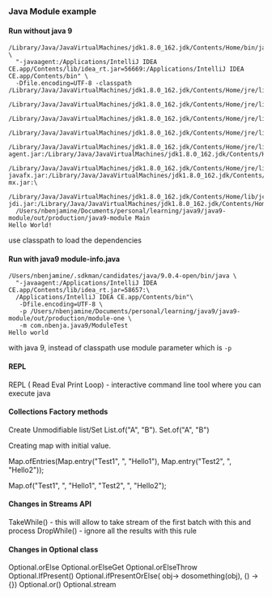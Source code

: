 ### Java Module example

#### Run without java 9

```properties
/Library/Java/JavaVirtualMachines/jdk1.8.0_162.jdk/Contents/Home/bin/java \
  "-javaagent:/Applications/IntelliJ IDEA CE.app/Contents/lib/idea_rt.jar=56669:/Applications/IntelliJ IDEA CE.app/Contents/bin" \
  -Dfile.encoding=UTF-8 -classpath /Library/Java/JavaVirtualMachines/jdk1.8.0_162.jdk/Contents/Home/jre/lib/charsets.jar:/Library/Java/JavaVirtualMachines/jdk1.8.0_162.jdk/Contents/Home/jre/lib/deploy.jar:/Library/Java/JavaVirtualMachines/jdk1.8.0_162.jdk/Contents/Home/jre/lib/ext/cldrdata.jar:/Library/Java/JavaVirtualMachines/jdk1.8.0_162.jdk/Contents/Home/jre/lib/ext/dnsns.jar:\
  /Library/Java/JavaVirtualMachines/jdk1.8.0_162.jdk/Contents/Home/jre/lib/ext/jaccess.jar:/Library/Java/JavaVirtualMachines/jdk1.8.0_162.jdk/Contents/Home/jre/lib/ext/jfxrt.jar:/Library/Java/JavaVirtualMachines/jdk1.8.0_162.jdk/Contents/Home/jre/lib/ext/localedata.jar:/Library/Java/JavaVirtualMachines/jdk1.8.0_162.jdk/Contents/Home/jre/lib/ext/nashorn.jar:\
  /Library/Java/JavaVirtualMachines/jdk1.8.0_162.jdk/Contents/Home/jre/lib/ext/sunec.jar:/Library/Java/JavaVirtualMachines/jdk1.8.0_162.jdk/Contents/Home/jre/lib/ext/sunjce_provider.jar:/Library/Java/JavaVirtualMachines/jdk1.8.0_162.jdk/Contents/Home/jre/lib/ext/sunpkcs11.jar:/Library/Java/JavaVirtualMachines/jdk1.8.0_162.jdk/Contents/Home/jre/lib/ext/zipfs.jar:\
  /Library/Java/JavaVirtualMachines/jdk1.8.0_162.jdk/Contents/Home/jre/lib/javaws.jar:/Library/Java/JavaVirtualMachines/jdk1.8.0_162.jdk/Contents/Home/jre/lib/jce.jar:/Library/Java/JavaVirtualMachines/jdk1.8.0_162.jdk/Contents/Home/jre/lib/jfr.jar:/Library/Java/JavaVirtualMachines/jdk1.8.0_162.jdk/Contents/Home/jre/lib/jfxswt.jar:\
  /Library/Java/JavaVirtualMachines/jdk1.8.0_162.jdk/Contents/Home/jre/lib/jsse.jar:/Library/Java/JavaVirtualMachines/jdk1.8.0_162.jdk/Contents/Home/jre/lib/management-agent.jar:/Library/Java/JavaVirtualMachines/jdk1.8.0_162.jdk/Contents/Home/jre/lib/plugin.jar:/Library/Java/JavaVirtualMachines/jdk1.8.0_162.jdk/Contents/Home/jre/lib/resources.jar:\
  /Library/Java/JavaVirtualMachines/jdk1.8.0_162.jdk/Contents/Home/jre/lib/rt.jar:/Library/Java/JavaVirtualMachines/jdk1.8.0_162.jdk/Contents/Home/lib/ant-javafx.jar:/Library/Java/JavaVirtualMachines/jdk1.8.0_162.jdk/Contents/Home/lib/dt.jar:/Library/Java/JavaVirtualMachines/jdk1.8.0_162.jdk/Contents/Home/lib/javafx-mx.jar:\
  /Library/Java/JavaVirtualMachines/jdk1.8.0_162.jdk/Contents/Home/lib/jconsole.jar:/Library/Java/JavaVirtualMachines/jdk1.8.0_162.jdk/Contents/Home/lib/packager.jar:/Library/Java/JavaVirtualMachines/jdk1.8.0_162.jdk/Contents/Home/lib/sa-jdi.jar:/Library/Java/JavaVirtualMachines/jdk1.8.0_162.jdk/Contents/Home/lib/tools.jar:\
  /Users/nbenjamine/Documents/personal/learning/java9/java9-module/out/production/java9-module Main
Hello World!
```

use classpath to load the dependencies

#### Run with java9 module-info.java
```properties
/Users/nbenjamine/.sdkman/candidates/java/9.0.4-open/bin/java \
  "-javaagent:/Applications/IntelliJ IDEA CE.app/Contents/lib/idea_rt.jar=58657:\
  /Applications/IntelliJ IDEA CE.app/Contents/bin"\
   -Dfile.encoding=UTF-8 \
   -p /Users/nbenjamine/Documents/personal/learning/java9/java9-module/out/production/module-one \
   -m com.nbenja.java9/ModuleTest
Hello world
```

with java 9, instead of classpath use module parameter which is `-p`


#### REPL
REPL ( Read Eval Print Loop) - interactive command line tool where you can execute java

#### Collections Factory methods

Create Unmodifiable list/Set
List.of("A", "B").
Set.of("A", "B")

Creating map with initial value.

Map.ofEntries(Map.entry("Test1", ", "Hello1"), Map.entry("Test2", ", "Hello2"));

Map.of("Test1", ", "Hello1", "Test2", ", "Hello2");


#### Changes in Streams API
TakeWhile()  -  this will allow to take stream of the first batch with this and process
DropWhile() - ignore all the results with this rule

#### Changes in Optional class 

Optional.orElse
Optional.orElseGet
Optional.orElseThrow
Optional.IfPresent()
Optional.ifPresentOrElse( obj-> dosomething(obj), () -> {})
Optional.or()
Optional.stream
